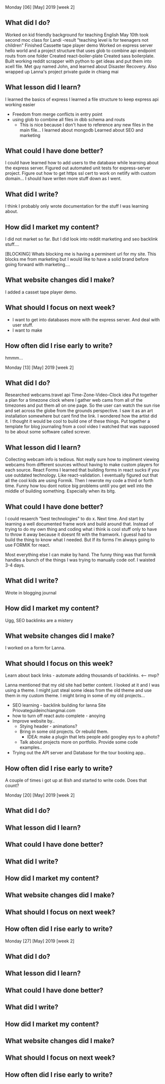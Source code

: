 Monday [06] [May] 2019 [week 2]

## What did I do?
Worked on kid friendly background for teaching English
May 10th took second moc class for Landi
-result "teaching level is for teenagers not children"
Finished Cassette tape player demo
Worked on express server hello world and a project structure that uses glob to combine api endpoint routs from one folder
Created react-boiler-plate
Created sass boilerplate.
Built working reddit scrapper with python to get ideas and put them into xcell file.
Met  guy named John, and learned about Disaster Recovery.
Also wrapped up Lanna's project private guide in chiang mai


## What lesson did I learn?
I learned the basics of express
I learned a file structure to keep express api working easier
- Freedom from merge conflicts in entry point
- using glob to combine all files in dbb schema and routs
  - This is nice because I don't have to reference any new files in the main file...
I learned about mongodb
Learned about SEO and marketing

## What could I have done better?
I could have learned how to add users to the database while learning about the express server.
Figured out automated unit tests for express-server project.
Figure out how to get https ssl cert to work on netlify with custom domain...
I should have writen more stuff down as I went.

## What did I write?
I think I probably only wrote documentation for the stuff I was learning about.

## How did I market my content?
I did not market so far.
But I did look into reddit marketing and seo backlink stuff....

[BLOCKING] Whats blocking me is having a perminent url for my site. This blocks me from marketing but I would like to have a solid brand before going forward with marketing....

## What website changes did I make?
I added a casset tape player demo.

## What should I focus on next week?
- I want to get into databases more with the express server. And deal with user stuff.
- I want to make

## How often did I rise early to write?
hmmm...


Monday [13] [May] 2019 [week 2]

## What did I do?
Researched webcams.travel api
Time-Zone-Video-Clock idea Put together a plan for a timezone clock where I gather web cams from all of the timezones and put them all on one page. So the user can watch the sun rise and set across the globe from the grounds perspective. I saw it as an art installation somewhere but cant find the link. I wondered how the artist did it. I thought it would be cool to build one of these things.
Put together a template for blog journaling from a cool video I watched that was supposed to be about some software called screver.

## What lesson did I learn?
Collecting webcam info is tedious.
Not really sure how to impliment viewing webcams from different sources without having to make custom players for each source.
React Forms
I learned that building forms in react sucks if you use outdated technology. Like react-validation.
I eventually figured out that all the cool kids are using Formik. Then I rewrote my code a third or forth time. Funny how tou dont notice big problems untill you get well into the middle of building something. Especially when its bitg.

## What could I have done better?
I could resaerch "best technologies" to do x. Next time. And start by learning a well documented frame work and build around that. Instead of trying to do my own thing and coding what i think is cool stuff only to have to throw it away because it doesnt fit with the framwork.
I guessI had to build the thing to know what I needed. But If its forms I'm always going to use FORMIK for react.

Most everything else I can make by hand. The funny thing was that formik handles a bunch of the things I was trying to manually code oof.
I waisted 3-4 days.


## What did I write?
Wrote in blogging journal


## How did I market my content?
Ugg, SEO backlinks are a mistery

## What website changes did I make?
I worked on a form for Lanna.

## What should I focus on this week?
Learn about back links - automate adding thousands of backlinks. <-- mvp?

Lanna mentioned that my old site had better content. I looked at it and I was using a theme. I might just steal some ideas from the old theme and use them in my custom theme. I might bring in some of my old projects...
- SEO learning - backlink building for lanna Site Priovateguideinchiangmai.com
- how to turn off react auto complete - anoying
- Improve website by..
  - Stying header - animations?
  - Bring in some old projects. Or rebuild them.
    - IDEA: make a plugin that lets people add googley eys to a photo?
  - Talk aboiut projects more on portfolio. Provide some code examples..
- Trying out the API server and Database for the tour booking app..

## How often did I rise early to write?
A couple of times i got up at 8ish and started to write code. Does that count?


Monday [20] [May] 2019 [week 2]

## What did I do?

## What lesson did I learn?

## What could I have done better?

## What did I write?

## How did I market my content?

## What website changes did I make?

## What should I focus on next week?

## How often did I rise early to write?

Monday [27] [May] 2019 [week 2]

## What did I do?

## What lesson did I learn?

## What could I have done better?

## What did I write?

## How did I market my content?

## What website changes did I make?

## What should I focus on next week?

## How often did I rise early to write?
